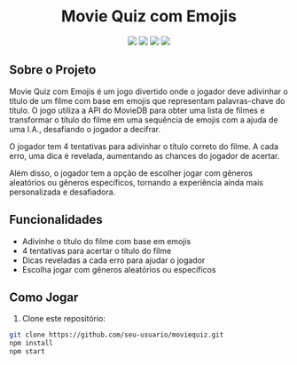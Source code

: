 <h1 align="center">Movie Quiz com Emojis</h1>

<p align="center">
  <img src="https://img.shields.io/badge/API-The%20Movie%20DB-red" />
  <img src="https://img.shields.io/badge/React-17.0.2-blue" />
  <img src="https://img.shields.io/badge/HTML-5-orange" />
  <img src="https://img.shields.io/badge/CSS-3-brightgreen" />
</p>

## Sobre o Projeto

Movie Quiz com Emojis é um jogo divertido onde o jogador deve adivinhar o título de um filme com base em emojis que representam palavras-chave do título. O jogo utiliza a API do MovieDB para 
obter uma lista de filmes e transformar o título do filme em uma sequência de emojis com a ajuda de uma I.A., desafiando o jogador a decifrar.

O jogador tem 4 tentativas para adivinhar o título correto do filme. A cada erro, uma dica é revelada, aumentando as chances do jogador de acertar.

Além disso, o jogador tem a opção de escolher jogar com gêneros aleatórios ou gêneros específicos, tornando a experiência ainda mais personalizada e desafiadora.

## Funcionalidades

- Adivinhe o título do filme com base em emojis
- 4 tentativas para acertar o título do filme
- Dicas reveladas a cada erro para ajudar o jogador
- Escolha jogar com gêneros aleatórios ou específicos

## Como Jogar

1. Clone este repositório:

```bash
git clone https://github.com/seu-usuario/moviequiz.git
npm install
npm start
```
